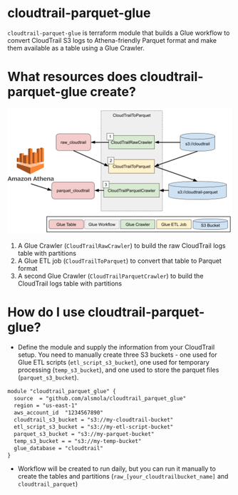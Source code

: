# cloudtrail-parquet-glue
`cloudtrail-parquet-glue` is terraform module that builds a Glue workflow to convert CloudTrail S3 logs to Athena-friendly Parquet format and make them available as a table using a Glue Crawler.


# What resources does cloudtrail-parquet-glue create?
![Glue workflow diagram](/diagram.png)

1. A Glue Crawler (`CloudTrailRawCrawler`) to build the raw CloudTrail logs table with partitions
1. A Glue ETL job (`CloudTrailToParquet`) to convert that table to Parquet format
1. A second Glue Crawler (`CloudTrailParquetCrawler`) to build the CloudTrail logs table with partitions

# How do I use cloudtrail-parquet-glue?
- Define the module and supply the information from your CloudTrail setup. You need to manually create three S3 buckets - one used for Glue ETL scripts (`etl_script_s3_bucket`), one used for temporary processing (`temp_s3_bucket`), and one used to store the parquet files (`parquet_s3_bucket`).

```
module "cloudtrail_parquet_glue" {
  source  = "github.com/alsmola/cloudtrail_parquet_glue"
  region = "us-east-1"
  aws_account_id  "1234567890"
  cloudtrail_s3_bucket = "s3://my-cloudtrail-bucket"
  etl_script_s3_bucket = "s3://my-etl-script-bucket"
  parquet_s3_bucket = "s3://my-parquet-bucket"
  temp_s3_bucket = = "s3://my-temp-bucket"
  glue_database = "cloudtrail"
}
```


- Workflow will be created to run daily, but you can run it manually to create the tables and partitions (`raw_[your_cloudtrailbucket_name]` and `cloudtrail_parquet`)